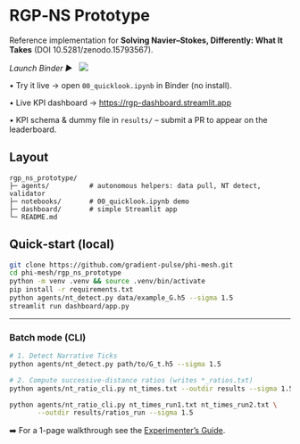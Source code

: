 
# RGP‑NS Prototype

Reference implementation for **Solving Navier–Stokes, Differently: What It Takes** (DOI 10.5281/zenodo.15793567).

*Launch Binder ▶️* &nbsp; <a href="https://mybinder.org/v2/gh/gradient-pulse/phi-mesh/HEAD?labpath=rgp_ns_prototype%2Fnotebooks%2F00_quicklook.ipynb"><img src="https://mybinder.org/badge_logo.svg"></a>

• Try it live → open `00_quicklook.ipynb` in Binder (no install).

• Live KPI dashboard → <https://rgp-dashboard.streamlit.app>

• KPI schema & dummy file in `results/` – submit a PR to appear on the leaderboard.

## Layout
```
rgp_ns_prototype/
├─ agents/          # autonomous helpers: data pull, NT detect, validator
├─ notebooks/       # 00_quicklook.ipynb demo
├─ dashboard/       # simple Streamlit app
└─ README.md
```

## Quick‑start (local)

```bash
git clone https://github.com/gradient-pulse/phi-mesh.git
cd phi-mesh/rgp_ns_prototype
python -m venv .venv && source .venv/bin/activate
pip install -r requirements.txt
python agents/nt_detect.py data/example_G.h5 --sigma 1.5
streamlit run dashboard/app.py
```
---
### Batch mode (CLI)

```bash
# 1. Detect Narrative Ticks
python agents/nt_detect.py path/to/G_t.h5 --sigma 1.5

# 2. Compute successive-distance ratios (writes *_ratios.txt)
python agents/nt_ratio_cli.py nt_times.txt --outdir results --sigma 1.5

python agents/nt_ratio_cli.py nt_times_run1.txt nt_times_run2.txt \
       --outdir results/ratios_run --sigma 1.5
```
➡️  For a 1-page walkthrough see the [Experimenter’s Guide](../docs/experimenters_guide.md).
